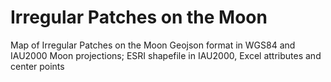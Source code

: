 # Irregular Patches on the Moon
Map of Irregular Patches on the Moon
Geojson format in WGS84 and IAU2000 Moon projections; ESRI shapefile in IAU2000, Excel attributes and center points
